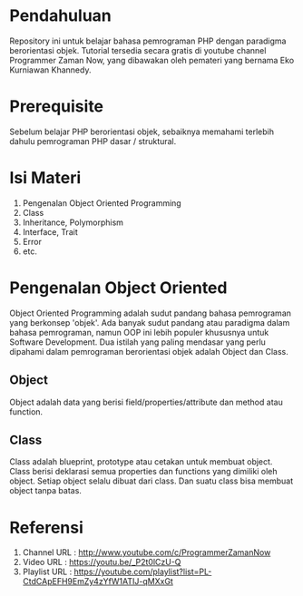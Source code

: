 # Pendahuluan
Repository ini untuk belajar bahasa pemrograman PHP dengan paradigma berorientasi objek. Tutorial tersedia secara gratis di youtube channel Programmer Zaman Now, yang dibawakan oleh pemateri yang bernama Eko Kurniawan Khannedy.

# Prerequisite
Sebelum belajar PHP berorientasi objek, sebaiknya memahami terlebih dahulu pemrograman PHP dasar / struktural.

# Isi Materi
1. Pengenalan Object Oriented Programming
2. Class
3. Inheritance, Polymorphism
4. Interface, Trait
5. Error
6. etc.

# Pengenalan Object Oriented
Object Oriented Programming adalah sudut pandang bahasa pemrograman yang berkonsep 'objek'. Ada banyak sudut pandang atau paradigma dalam bahasa pemrograman, namun OOP ini lebih populer khususnya untuk Software Development. Dua istilah yang paling mendasar yang perlu dipahami dalam pemrograman berorientasi objek adalah Object dan Class.

## Object
Object adalah data yang berisi field/properties/attribute dan method atau function.

## Class
Class adalah blueprint, prototype atau cetakan untuk membuat object. Class berisi deklarasi semua properties dan functions yang dimiliki oleh object. Setiap object selalu dibuat dari class. Dan suatu class bisa membuat object tanpa batas.

# Referensi
1. Channel URL  : http://www.youtube.com/c/ProgrammerZamanNow
2. Video URL    : https://youtu.be/_P2t0lCzU-Q
3. Playlist URL : https://youtube.com/playlist?list=PL-CtdCApEFH9EmZy4zYfW1ATIJ-qMXxGt
